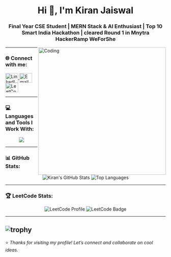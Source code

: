 <h1 align="center">Hi 👋, I'm Kiran Jaiswal</h1>
<h3 align="center">Final Year CSE Student | MERN Stack & AI Enthusiast | Top 10 Smart India Hackathon | cleared Round 1 in Mnytra HackerRamp WeForShe</h3>

<img align="right" alt="Coding" width="400" src="https://user-images.githubusercontent.com/74038190/221352975-94759904-aa4c-4032-a8ab-b546efb9c478.gif">

---

### 🌐 **Connect with me:**
<p align="left">
  <a href="https://www.linkedin.com/in/kiran-jaiswal/" target="blank">
    <img align="center" src="https://raw.githubusercontent.com/rahuldkjain/github-profile-readme-generator/master/src/images/icons/Social/linked-in-alt.svg" alt="LinkedIn" height="30" width="40" />
  </a>
  <a href="mailto:kiranjaiswalkj2002@gmail.com" target="blank">
    <img align="center" src="https://www.vectorlogo.zone/logos/gmail/gmail-icon.svg" alt="Email" height="30" width="40" />
  </a>
  <a href="https://leetcode.com/u/kiranjaiswall/" target="blank">
    <img align="center" src="https://raw.githubusercontent.com/rahuldkjain/github-profile-readme-generator/master/src/images/icons/Social/leet-code.svg" alt="LeetCode" height="30" width="40" />
  </a>
</p>

---

### 💻 Languages and Tools I Work With:
<p align="center">
  <a href="https://skillicons.dev">
    <img src="https://skillicons.dev/icons?i=py,cpp,c,cmake,ai,html,css,tailwind,js,react,wordpress,java,mysql,nodejs,npm,php,dart,vscode,netlify,bots,django,eclipse,electron,figma,firebase,gcp,git,github,ae,mongodb,angular,arduino,autocad,bash,bootstrap,linux," />
  </a>
</p>

---

### 📊 **GitHub Stats:**
<p align="center">
  <img src="https://github-readme-stats.vercel.app/api?username=kiran-jaiswal&show_icons=true&theme=tokyonight" alt="Kiran's GitHub Stats" />
  <img src="https://github-readme-stats.vercel.app/api/top-langs/?username=kiran-jaiswal&layout=compact&theme=tokyonight" alt="Top Languages" />
</p>

---

### 🏆 **LeetCode Stats:**
<p align="center">
  <img src="https://leetcard.jacoblin.cool/kiranjaiswall?theme=dark" alt="LeetCode Profile" />
  <img src="https://leetcode-badge-showcase.vercel.app/api?username=kiranjaiswall&theme=dark&animated=true" alt="LeetCode Badge" />
</p>

---
![trophy](https://github-profile-trophy.vercel.app/?username=kiran-jaiswal&theme=radical)
---

⭐ *Thanks for visiting my profile! Let’s connect and collaborate on cool ideas.*  
